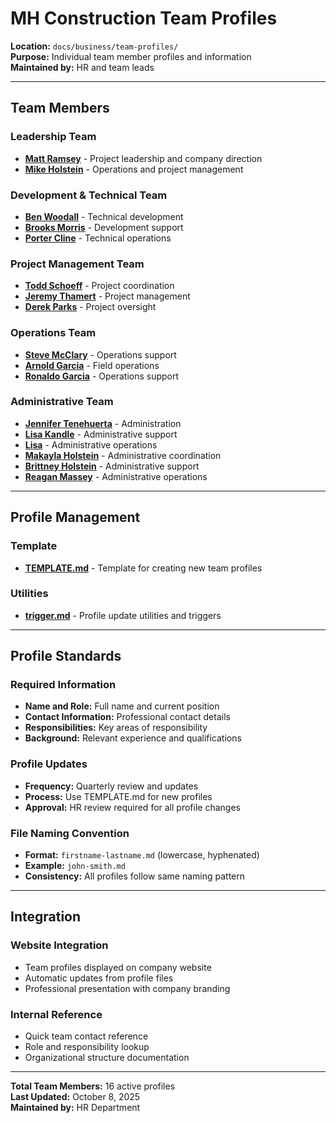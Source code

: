 # MH Construction Team Profiles

**Location:** `docs/business/team-profiles/`  
**Purpose:** Individual team member profiles and information  
**Maintained by:** HR and team leads

---

## Team Members

### Leadership Team

- **[Matt Ramsey](./matt-ramsey.md)** - Project leadership and company direction
- **[Mike Holstein](./mike-holstein.md)** - Operations and project management

### Development & Technical Team

- **[Ben Woodall](./ben-woodall.md)** - Technical development
- **[Brooks Morris](./brooks-morris.md)** - Development support
- **[Porter Cline](./porter-cline.md)** - Technical operations

### Project Management Team

- **[Todd Schoeff](./todd-schoeff.md)** - Project coordination
- **[Jeremy Thamert](./jeremy-thamert.md)** - Project management
- **[Derek Parks](./derek-parks.md)** - Project oversight

### Operations Team

- **[Steve McClary](./steve-mcclary.md)** - Operations support
- **[Arnold Garcia](./arnold-garcia.md)** - Field operations
- **[Ronaldo Garcia](./ronaldo-garcia.md)** - Operations support

### Administrative Team

- **[Jennifer Tenehuerta](./jennifer-tenehuerta.md)** - Administration
- **[Lisa Kandle](./lisa-kandle.md)** - Administrative support
- **[Lisa](./lisa.md)** - Administrative operations
- **[Makayla Holstein](./makayla-holstein.md)** - Administrative coordination
- **[Brittney Holstein](./brittney-holstein.md)** - Administrative support
- **[Reagan Massey](./reagan-massey.md)** - Administrative operations

---

## Profile Management

### Template

- **[TEMPLATE.md](./TEMPLATE.md)** - Template for creating new team profiles

### Utilities

- **[trigger.md](./trigger.md)** - Profile update utilities and triggers

---

## Profile Standards

### Required Information

- **Name and Role:** Full name and current position
- **Contact Information:** Professional contact details
- **Responsibilities:** Key areas of responsibility
- **Background:** Relevant experience and qualifications

### Profile Updates

- **Frequency:** Quarterly review and updates
- **Process:** Use TEMPLATE.md for new profiles
- **Approval:** HR review required for all profile changes

### File Naming Convention

- **Format:** `firstname-lastname.md` (lowercase, hyphenated)
- **Example:** `john-smith.md`
- **Consistency:** All profiles follow same naming pattern

---

## Integration

### Website Integration

- Team profiles displayed on company website
- Automatic updates from profile files
- Professional presentation with company branding

### Internal Reference

- Quick team contact reference
- Role and responsibility lookup
- Organizational structure documentation

---

**Total Team Members:** 16 active profiles  
**Last Updated:** October 8, 2025  
**Maintained by:** HR Department
